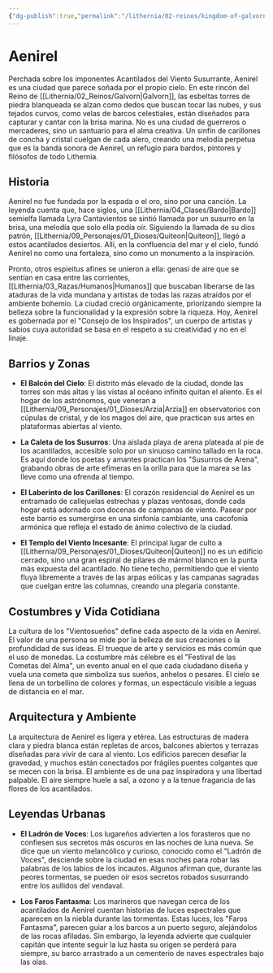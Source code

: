 ```yaml
---
{"dg-publish":true,"permalink":"/lithernia/02-reinos/kingdom-of-galvorn/aenirel/","title":"Aenirel","tags":["lithernia","ciudad","Galvorn"]}
---
```


# Aenirel

Perchada sobre los imponentes Acantilados del Viento Susurrante, Aenirel es una ciudad que parece soñada por el propio cielo. En este rincón del Reino de [[Lithernia/02_Reinos/Galvorn\|Galvorn]], las esbeltas torres de piedra blanqueada se alzan como dedos que buscan tocar las nubes, y sus tejados curvos, como velas de barcos celestiales, están diseñados para capturar y cantar con la brisa marina. No es una ciudad de guerreros o mercaderes, sino un santuario para el alma creativa. Un sinfín de carillones de concha y cristal cuelgan de cada alero, creando una melodía perpetua que es la banda sonora de Aenirel, un refugio para bardos, pintores y filósofos de todo Lithernia.

## Historia

Aenirel no fue fundada por la espada o el oro, sino por una canción. La leyenda cuenta que, hace siglos, una [[Lithernia/04_Clases/Bardo\|Bardo]] semielfa llamada Lyra Cantavientos se sintió llamada por un susurro en la brisa, una melodía que solo ella podía oír. Siguiendo la llamada de su dios patrón, [[Lithernia/09_Personajes/01_Dioses/Quiteon\|Quiteon]], llegó a estos acantilados desiertos. Allí, en la confluencia del mar y el cielo, fundó Aenirel no como una fortaleza, sino como un monumento a la inspiración.

Pronto, otros espíeitus afines se unieron a ella: genasi de aire que se sentían en casa entre las corrientes, [[Lithernia/03_Razas/Humanos\|Humanos]] que buscaban liberarse de las ataduras de la vida mundana y artistas de todas las razas atraídos por el ambiente bohemio. La ciudad creció orgánicamente, priorizando siempre la belleza sobre la funcionalidad y la expresión sobre la riqueza. Hoy, Aenirel es gobernada por el "Consejo de los Inspirados", un cuerpo de artistas y sabios cuya autoridad se basa en el respeto a su creatividad y no en el linaje.

## Barrios y Zonas

- **El Balcón del Cielo**: El distrito más elevado de la ciudad, donde las torres son más altas y las vistas al océano infinito quitan el aliento. Es el hogar de los astrónomos, que veneran a [[Lithernia/09_Personajes/01_Dioses/Arzia\|Arzia]] en observatorios con cúpulas de cristal, y de los magos del aire, que practican sus artes en plataformas abiertas al viento.

- **La Caleta de los Susurros**: Una aislada playa de arena plateada al pie de los acantilados, accesible solo por un sinuoso camino tallado en la roca. Es aquí donde los poetas y amantes practican los "Susurros de Arena", grabando obras de arte efímeras en la orilla para que la marea se las lleve como una ofrenda al tiempo.

- **El Laberinto de los Carillones**: El corazón residencial de Aenirel es un entramado de callejuelas estrechas y plazas ventosas, donde cada hogar está adornado con docenas de campanas de viento. Pasear por este barrio es sumergirse en una sinfonía cambiante, una cacofonía armónica que refleja el estado de ánimo colectivo de la ciudad.

- **El Templo del Viento Incesante**: El principal lugar de culto a [[Lithernia/09_Personajes/01_Dioses/Quiteon\|Quiteon]] no es un edificio cerrado, sino una gran espiral de pilares de mármol blanco en la punta más expuesta del acantilado. No tiene techo, permitiendo que el viento fluya libremente a través de las arpas eólicas y las campanas sagradas que cuelgan entre las columnas, creando una plegaria constante.

## Costumbres y Vida Cotidiana

La cultura de los "Vientosueños" define cada aspecto de la vida en Aenirel. El valor de una persona se mide por la belleza de sus creaciones o la profundidad de sus ideas. El trueque de arte y servicios es más común que el uso de monedas. La costumbre más célebre es el "Festival de las Cometas del Alma", un evento anual en el que cada ciudadano diseña y vuela una cometa que simboliza sus sueños, anhelos o pesares. El cielo se llena de un torbellino de colores y formas, un espectáculo visible a leguas de distancia en el mar.

## Arquitectura y Ambiente

La arquitectura de Aenirel es ligera y etérea. Las estructuras de madera clara y piedra blanca están repletas de arcos, balcones abiertos y terrazas diseñadas para vivir de cara al viento. Los edificios parecen desafiar la gravedad, y muchos están conectados por frágiles puentes colgantes que se mecen con la brisa. El ambiente es de una paz inspiradora y una libertad palpable. El aire siempre huele a sal, a ozono y a la tenue fragancia de las flores de los acantilados.

## Leyendas Urbanas

- **El Ladrón de Voces**: Los lugareños advierten a los forasteros que no confiesen sus secretos más oscuros en las noches de luna nueva. Se dice que un viento melancólico y curioso, conocido como el "Ladrón de Voces", desciende sobre la ciudad en esas noches para robar las palabras de los labios de los incautos. Algunos afirman que, durante las peores tormentas, se pueden oír esos secretos robados susurrando entre los aullidos del vendaval.

- **Los Faros Fantasma**: Los marineros que navegan cerca de los acantilados de Aenirel cuentan historias de luces espectrales que aparecen en la niebla durante las tormentas. Estas luces, los "Faros Fantasma", parecen guiar a los barcos a un puerto seguro, alejándolos de las rocas afiladas. Sin embargo, la leyenda advierte que cualquier capitán que intente seguir la luz hasta su origen se perderá para siempre, su barco arrastrado a un cementerio de naves espectrales bajo las olas.